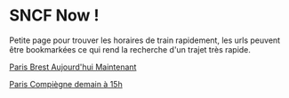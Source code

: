 SNCF Now !
==========

Petite page pour trouver les horaires de train rapidement,
les urls peuvent être bookmarkées ce qui rend la recherche d'un trajet
très rapide.

[Paris Brest Aujourd'hui Maintenant](http://sncfnow.herokuapp.com/paris/brest/)

[Paris Compiègne demain à 15h](http://sncfnow.herokuapp.com/paris/compiegne/dem/15)